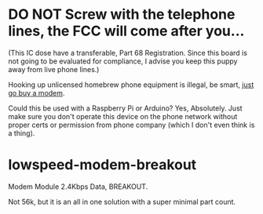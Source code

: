 

# DO NOT Screw with the telephone lines, the FCC will come after you...

(This IC dose have a transferable, Part 68 Registration. Since this board is not going to be evaluated for compliance, I advise you keep this puppy away from live phone lines.)

Hooking up unlicensed homebrew phone equipment is illegal, be smart, [just go buy a modem](https://www.newegg.com/p/2Z4-025W-02BE7).  

Could this be used with a Raspberry Pi or Arduino? Yes, Absolutely.  Just make sure you don't operate this device on the phone network without proper certs or permission from phone company (which I don't even think is a thing). 


# lowspeed-modem-breakout
Modem Module 2.4Kbps Data, BREAKOUT.

Not 56k, but it is an all in one solution with a super minimal part count.
